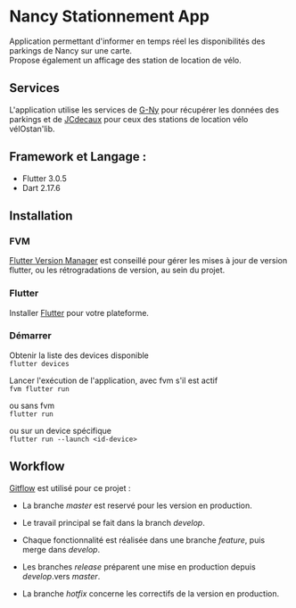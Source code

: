 # Nancy Stationnement App

Application permettant d'informer en temps réel les disponibilités des parkings de Nancy sur une carte.  
Propose également un afficage des station de location de vélo.

## Services

L'application utilise les services de [G-Ny](https://go.g-ny.org/stationnement?output=map&caller=g-ny) pour récupérer les données des parkings et de [JCdecaux](https://developer.jcdecaux.com/#/opendata/vls?page=getstarted) pour ceux des stations de location vélo vélOstan'lib.

## Framework et Langage :

* Flutter 3.0.5
* Dart 2.17.6

## Installation

### FVM
[Flutter Version Manager](https://fvm.app/docs/getting_started/installation) est conseillé pour gérer les mises à jour de version flutter, ou les rétrogradations de version,  au sein du projet.

### Flutter
Installer [Flutter](https://docs.flutter.dev/get-started/install) pour votre plateforme.

### Démarrer

Obtenir la liste des devices disponible  
`flutter devices`

Lancer l'exécution de l'application, avec fvm s'il est actif  
`fvm flutter run`      
 
ou sans fvm  
`flutter run`     

ou sur un device spécifique  
`flutter run --launch <id-device>`


## Workflow

[Gitflow](https://danielkummer.github.io/git-flow-cheatsheet/index.fr_FR.html) est utilisé pour ce projet :

- La branche *master* est reservé pour les version en production.
- Le travail principal se fait dans la branch *develop*.

- Chaque fonctionnalité est réalisée dans une branche *feature*, puis merge dans *develop*.
- Les branches *release* préparent une mise en production depuis *develop*.vers *master*.
- La branche *hotfix* concerne les correctifs de la version en production.
